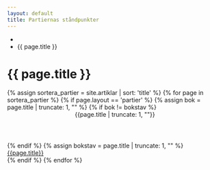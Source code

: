 ```yaml
--- 
layout: default 
title: Partiernas ståndpunkter 
---
```

<div class="container">
    <div class="row">
        <div class="col-md-8 col-md-offset-2">
            <ul class="breadcrumb">
                <li><a href="/"><i class="fa fa-home" aria-hidden="true"></i></a></li>
                <li class="active">{{ page.title }}</li>
            </ul>
        </div>
        <div class="col-md-8 col-md-offset-2">
            <h1 id="pageTitle">{{ page.title }}</h1>
        </div>
        <div class="col-md-8 col-md-offset-2">
            <div class="amneList">
            {% assign sortera_partier = site.artiklar | sort: 'title' %}
            {% for page in sortera_partier %}
                {% if page.layout == 'partier'  %}
                    {% assign bok = page.title | truncate: 1, "" %}
                    {% if bok != bokstav  %}
                        <div class="bokstav">
                            <header>{{page.title | truncate: 1, ""}}</header>
                        </div>
                    {% endif %}
                    {% assign bokstav = page.title | truncate: 1, "" %}
                    <div class="listobjekt">
                        <a href="{{ page.url }}">
                            <span>{{page.title}}</span>
                        </a>    
                    </div>
                {% endif %}
            {% endfor %}
            </div>
        </div>
    </div>
</div>
